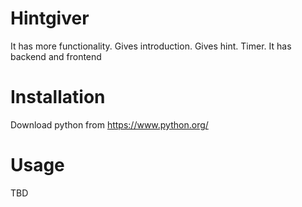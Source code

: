 # Hintgiver

It has more functionality. Gives introduction. Gives hint. Timer. It has backend and frontend

# Installation

Download python from https://www.python.org/

# Usage

TBD

